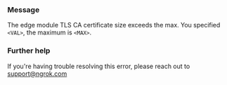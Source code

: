 
### Message
The edge module TLS CA certificate size exceeds the max. You specified <code>&lt;VAL&gt;</code>, the maximum is <code>&lt;MAX&gt;</code>.

### Further help
If you're having trouble resolving this error, please reach out to [support@ngrok.com](mailto:support@ngrok.com?subject=Help%20with%20ERR_NGROK_7014)

